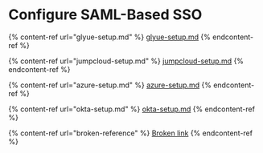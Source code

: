 # Configure SAML-Based SSO

{% content-ref url="glyue-setup.md" %}
[glyue-setup.md](glyue-setup.md)
{% endcontent-ref %}

{% content-ref url="jumpcloud-setup.md" %}
[jumpcloud-setup.md](jumpcloud-setup.md)
{% endcontent-ref %}

{% content-ref url="azure-setup.md" %}
[azure-setup.md](azure-setup.md)
{% endcontent-ref %}

{% content-ref url="okta-setup.md" %}
[okta-setup.md](okta-setup.md)
{% endcontent-ref %}

{% content-ref url="broken-reference" %}
[Broken link](broken-reference)
{% endcontent-ref %}
